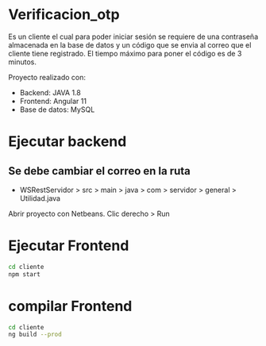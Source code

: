 # Verificacion_otp

Es un cliente el cual para poder iniciar sesión se requiere de una contraseña almacenada en la base de datos y un código que se envia al correo que el cliente tiene registrado. El tiempo máximo para poner el código es de 3 minutos.
 
Proyecto realizado con:
- Backend: JAVA 1.8
- Frontend: Angular 11
- Base de datos: MySQL 

# Ejecutar backend

## Se debe cambiar el correo en la ruta
- WSRestServidor > src > main > java > com > servidor > general > Utilidad.java

Abrir proyecto con Netbeans.
Clic derecho > Run

# Ejecutar Frontend

``` bash
cd cliente
npm start
```

# compilar Frontend
```bash
cd cliente
ng build --prod
```
